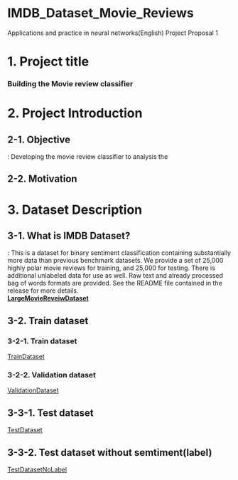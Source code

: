 # IMDB_Dataset_Movie_Reviews
Applications and practice in neural networks(English) Project Proposal 1

# 1. Project title
### Building the Movie review classifier
# 2. Project Introduction
## 2-1. Objective
: Developing the movie review classifier to analysis the 
## 2-2. Motivation
# 3. Dataset Description
## 3-1. What is IMDB Dataset?
: This is a dataset for binary sentiment classification containing substantially more data than previous benchmark datasets. We provide a set of 25,000 highly polar movie reviews for training, and 25,000 for testing. There is additional unlabeled data for use as well. Raw text and already processed bag of words formats are provided. See the README file contained in the release for more details.  
[**LargeMovieReveiwDataset**](http://ai.stanford.edu/~amaas/data/sentiment/)

## 3-2. Train dataset
### 3-2-1. Train dataset
[TrainDataset](https://drive.google.com/file/d/1yh9VcSK6z2H-Lho-dFF-KE0VdwOp8lF8/view?usp=drive_link)
### 3-2-2. Validation dataset
[ValidationDataset](https://drive.google.com/file/d/1OMiZX-LumH9Yqo81jlYIH_Fgx1GOuN72/view?usp=drive_link)
## 3-3-1. Test dataset
[TestDataset](https://drive.google.com/file/d/1OMiZX-LumH9Yqo81jlYIH_Fgx1GOuN72/view?usp=drive_link)
## 3-3-2. Test dataset without semtiment(label)
[TestDatasetNoLabel](https://drive.google.com/file/d/1--VjEXKLR9K5E1-AseoBDq1oKBBv3AiL/view?usp=drive_link)
